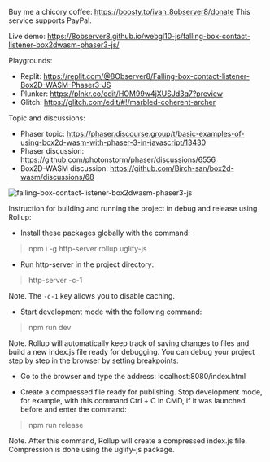 Buy me a chicory coffee: https://boosty.to/ivan_8observer8/donate This service supports PayPal.

Live demo: https://8observer8.github.io/webgl10-js/falling-box-contact-listener-box2dwasm-phaser3-js/

Playgrounds:

- Replit: https://replit.com/@8Observer8/Falling-box-contact-listener-Box2D-WASM-Phaser3-JS
- Plunker: https://plnkr.co/edit/HOM99w4jXUSJd3q7?preview
- Glitch: https://glitch.com/edit/#!/marbled-coherent-archer

Topic and discussions:

- Phaser topic: https://phaser.discourse.group/t/basic-examples-of-using-box2d-wasm-with-phaser-3-in-javascript/13430
- Phaser discussion: https://github.com/photonstorm/phaser/discussions/6556
- Box2D-WASM discussion: https://github.com/Birch-san/box2d-wasm/discussions/68

![falling-box-contact-listener-box2dwasm-phaser3-js](https://github.com/8Observer8/falling-box-contact-listener-box2dwasm-phaser3-js/assets/3908473/890e6a3d-b98e-4282-a8fb-e25dc287cbcd)

Instruction for building and running the project in debug and release using Rollup:

- Install these packages globally with the command:

> npm i -g http-server rollup uglify-js

- Run http-server in the project directory:

> http-server -c-1

Note. The `-c-1` key allows you to disable caching.

- Start development mode with the following command:

> npm run dev

Note. Rollup will automatically keep track of saving changes to files and build a new index.js file ready for debugging. You can debug your project step by step in the browser by setting breakpoints.

- Go to the browser and type the address: localhost:8080/index.html

- Create a compressed file ready for publishing. Stop development mode, for example, with this command Ctrl + C in CMD, if it was launched before and enter the command:

> npm run release

Note. After this command, Rollup will create a compressed index.js file. Compression is done using the uglify-js package.
